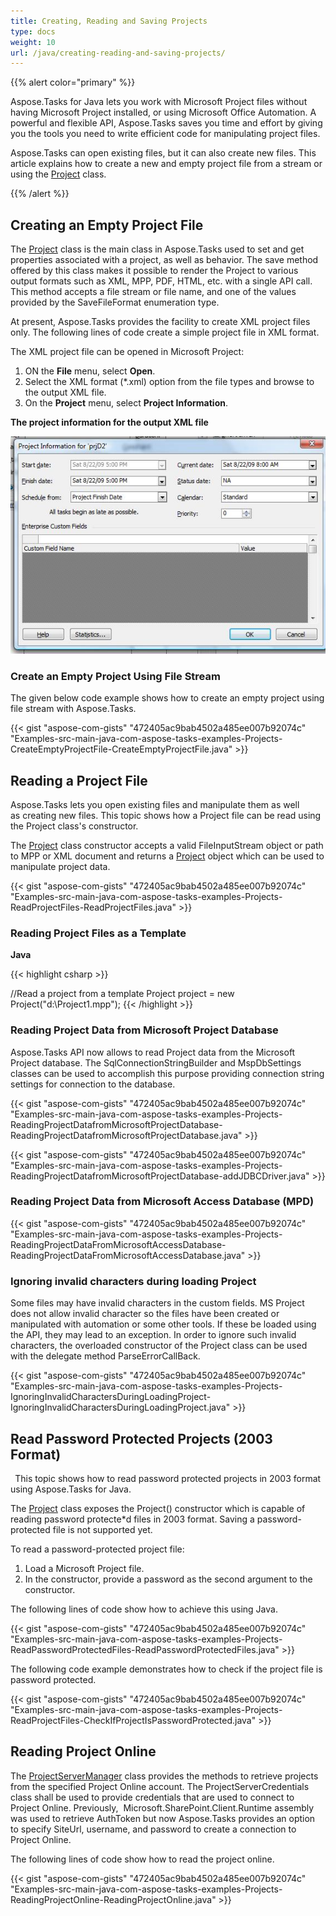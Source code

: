 ```yaml
---
title: Creating, Reading and Saving Projects
type: docs
weight: 10
url: /java/creating-reading-and-saving-projects/
---
```


{{% alert color="primary" %}} 

Aspose.Tasks for Java lets you work with Microsoft Project files without having Microsoft Project installed, or using Microsoft Office Automation. A powerful and flexible API, Aspose.Tasks saves you time and effort by giving you the tools you need to write efficient code for manipulating project files.

Aspose.Tasks can open existing files, but it can also create new files. This article explains how to create a new and empty project file from a stream or using the [Project](https://apireference.aspose.com/tasks/java/com.aspose.tasks/project) class.

{{% /alert %}} 
## **Creating an Empty Project File**
The [Project](https://apireference.aspose.com/tasks/java/com.aspose.tasks/project) class is the main class in Aspose.Tasks used to set and get properties associated with a project, as well as behavior. The save method offered by this class makes it possible to render the Project to various output formats such as XML, MPP, PDF, HTML, etc. with a single API call. This method accepts a file stream or file name, and one of the values provided by the SaveFileFormat enumeration type.

At present, Aspose.Tasks provides the facility to create XML project files only. The following lines of code create a simple project file in XML format.

The XML project file can be opened in Microsoft Project:

1. ON the **File** menu, select **Open**.
1. Select the XML format (*.xml) option from the file types and browse to the output XML file.
1. On the **Project** menu, select **Project Information**.

**The project information for the output XML file** 

![todo:image_alt_text](creating-reading-and-saving-projects_1.png)
### **Create an Empty Project Using File Stream**
The given below code example shows how to create an empty project using file stream with Aspose.Tasks. 

{{< gist "aspose-com-gists" "472405ac9bab4502a485ee007b92074c" "Examples-src-main-java-com-aspose-tasks-examples-Projects-CreateEmptyProjectFile-CreateEmptyProjectFile.java" >}}
## **Reading a Project File**
Aspose.Tasks lets you open existing files and manipulate them as well as creating new files. This topic shows how a Project file can be read using the Project class's constructor.

The [Project](https://apireference.aspose.com/tasks/java/com.aspose.tasks/project) class constructor accepts a valid FileInputStream object or path to MPP or XML document and returns a [Project](https://apireference.aspose.com/tasks/java/com.aspose.tasks/project) object which can be used to manipulate project data.

{{< gist "aspose-com-gists" "472405ac9bab4502a485ee007b92074c" "Examples-src-main-java-com-aspose-tasks-examples-Projects-ReadProjectFiles-ReadProjectFiles.java" >}}
### **Reading Project Files as a Template**
**Java**

{{< highlight csharp >}}

 //Read a project from a template
 Project project = new Project("d:\\Project1.mpp");
{{< /highlight >}}
### **Reading Project Data from Microsoft Project Database**
Aspose.Tasks API now allows to read Project data from the Microsoft Project database. The SqlConnectionStringBuilder and MspDbSettings classes can be used to accomplish this purpose providing connection string settings for connection to the database.

{{< gist "aspose-com-gists" "472405ac9bab4502a485ee007b92074c" "Examples-src-main-java-com-aspose-tasks-examples-Projects-ReadingProjectDatafromMicrosoftProjectDatabase-ReadingProjectDatafromMicrosoftProjectDatabase.java" >}}

{{< gist "aspose-com-gists" "472405ac9bab4502a485ee007b92074c" "Examples-src-main-java-com-aspose-tasks-examples-Projects-ReadingProjectDatafromMicrosoftProjectDatabase-addJDBCDriver.java" >}}


### **Reading Project Data from Microsoft Access Database (MPD)**
{{< gist "aspose-com-gists" "472405ac9bab4502a485ee007b92074c" "Examples-src-main-java-com-aspose-tasks-examples-Projects-ReadingProjectDataFromMicrosoftAccessDatabase-ReadingProjectDataFromMicrosoftAccessDatabase.java" >}}
### **Ignoring invalid characters during loading Project**
Some files may have invalid characters in the custom fields. MS Project does not allow invalid character so the files have been created or manipulated with automation or some other tools.
If these be loaded using the API, they may lead to an exception. In order to ignore such invalid characters, the overloaded constructor of the Project class can be used with the delegate method ParseErrorCallBack.

{{< gist "aspose-com-gists" "472405ac9bab4502a485ee007b92074c" "Examples-src-main-java-com-aspose-tasks-examples-Projects-IgnoringInvalidCharactersDuringLoadingProject-IgnoringInvalidCharactersDuringLoadingProject.java" >}}
## **Read Password Protected Projects (2003 Format)**
` `This topic shows how to read password protected projects in 2003 format using Aspose.Tasks for Java.

The [Project](https://apireference.aspose.com/tasks/java/com.aspose.tasks/project) class exposes the Project() constructor which is capable of reading password protecte*d files in 2003 format. Saving a password-protected file is not supported yet.

To read a password-protected project file:

1. Load a Microsoft Project file.
1. In the constructor, provide a password as the second argument to the constructor.

The following lines of code show how to achieve this using Java.

{{< gist "aspose-com-gists" "472405ac9bab4502a485ee007b92074c" "Examples-src-main-java-com-aspose-tasks-examples-Projects-ReadPasswordProtectedFiles-ReadPasswordProtectedFiles.java" >}}

The following code example demonstrates how to check if the project file is password protected.

{{< gist "aspose-com-gists" "472405ac9bab4502a485ee007b92074c" "Examples-src-main-java-com-aspose-tasks-examples-Projects-ReadProjectFiles-CheckIfProjectIsPasswordProtected.java" >}}

## **Reading Project Online**
The [ProjectServerManager](https://apireference.aspose.com/tasks/java/com.aspose.tasks/ProjectServerManager) class provides the methods to retrieve projects from the specified Project Online account. The ProjectServerCredentials class shall be used to provide credentials that are used to connect to Project Online. Previously,  Microsoft.SharePoint.Client.Runtime assembly was used to retrieve AuthToken but now Aspose.Tasks provides an option to specify SiteUrl, username, and password to create a connection to Project Online.  

The following lines of code show how to read the project online.

{{< gist "aspose-com-gists" "472405ac9bab4502a485ee007b92074c" "Examples-src-main-java-com-aspose-tasks-examples-Projects-ReadingProjectOnline-ReadingProjectOnline.java" >}}
